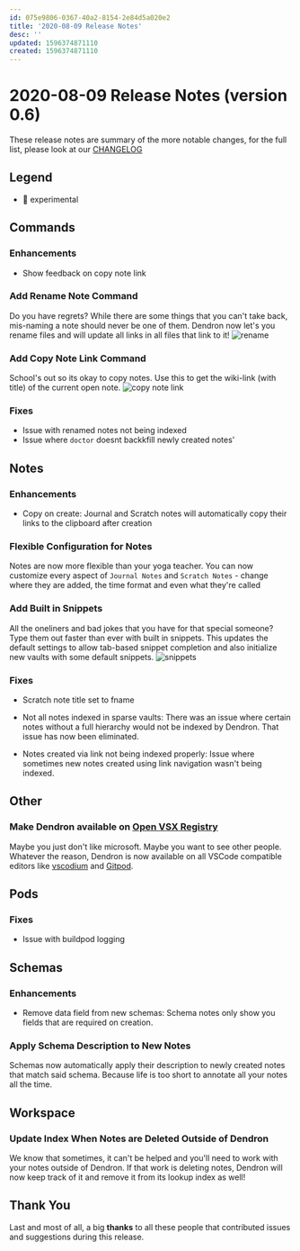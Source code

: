 ```yaml
---
id: 075e9806-0367-40a2-8154-2e84d5a020e2
title: '2020-08-09 Release Notes'
desc: ''
updated: 1596374871110
created: 1596374871110
---
```


# 2020-08-09 Release Notes (version 0.6)



These release notes are summary of the more notable changes, for the full list, please look at our [CHANGELOG](https://github.com/dendronhq/dendron/blob/master/CHANGELOG.md)

## Legend

- 🚧 experimental

## Commands
### Enhancements
- Show feedback on copy note link 

### Add Rename Note Command
Do you have regrets? While there are some things that you can't take back, mis-naming a note should never be one of them. Dendron now let's you rename files and will update all links in all files that link to it!
![rename](https://foundation-prod-assetspublic53c57cce-8cpvgjldwysl.s3-us-west-2.amazonaws.com/assets/images/command-rename.gif)


### Add Copy Note Link Command
School's out so its okay to copy notes. Use this to get the wiki-link (with title) of the current open note.
![copy note link](https://foundation-prod-assetspublic53c57cce-8cpvgjldwysl.s3-us-west-2.amazonaws.com/assets/images/command.copy-link.gif)


### Fixes
- Issue with renamed notes not being indexed 
- Issue where `doctor` doesnt backkfill newly created notes'
 

## Notes
### Enhancements
- Copy on create: Journal and Scratch notes will automatically copy their links to the clipboard after creation
  

### Flexible Configuration for Notes
Notes are now more flexible than your yoga teacher. You can now customize every aspect of `Journal Notes` and `Scratch Notes` - change where they are added, the time format and even what they're called


### Add Built in Snippets
All the oneliners and bad jokes that you have for that special someone? Type them out faster than ever with built in snippets. This updates the default settings to allow tab-based snippet completion and also initialize new vaults with some default snippets. 
![snippets](https://foundation-prod-assetspublic53c57cce-8cpvgjldwysl.s3-us-west-2.amazonaws.com/assets/images/tab-autocomplete.gif)


### Fixes
- Scratch note title set to fname 
- Not all notes indexed in sparse vaults: There was an issue where certain notes without a full hierarchy would not be indexed by Dendron. That issue has now been eliminated.
  
- Notes created via link not being indexed properly: Issue where sometimes new notes created using link navigation wasn't being indexed. 
  

## Other
### Make Dendron available on [Open VSX Registry](https://open-vsx.org/)
Maybe you just don't like microsoft. Maybe you want to see other people. Whatever the reason, Dendron is now available on all VSCode compatible editors like [vscodium](https://vscodium.com/) and [Gitpod](https://www.gitpod.io/).


## Pods
### Fixes
- Issue with buildpod logging 

## Schemas
### Enhancements
- Remove data field from new schemas: Schema notes only show you fields that are required on creation. 
  

### Apply Schema Description to New Notes
Schemas now automatically apply their description to newly created notes that match said schema. Because life is too short to annotate all your notes all the time. 


## Workspace
### Update Index When Notes are Deleted Outside of Dendron
We know that sometimes, it can't be helped and you'll need to work with your notes outside of Dendron. If that work is deleting notes, Dendron will now keep track of it and remove it from its lookup index as well!



## Thank You

Last and most of all, a big **thanks** to all these people that contributed issues and suggestions during this release.
